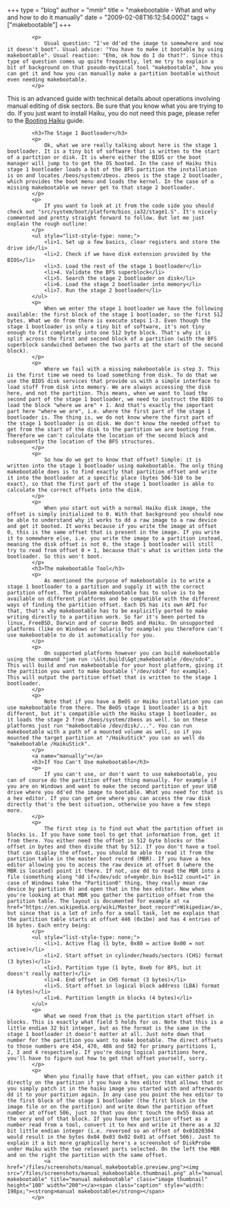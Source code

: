 +++
type = "blog"
author = "mmlr"
title = "makebootable - What and why and how to do it manually"
date = "2009-02-08T16:12:54.000Z"
tags = ["makebootable"]
+++

			<p>
				Usual question: "I've dd'ed the image to somewhere and now it doesn't boot". Usual advice: "You have to make it bootable by using makebootable". Usual reaction: "Ehm, ok how do I do that?". Since this type of question comes up quite frequently, let me try to explain a bit of background on that pseudo-mystical tool "makebootable", how you can get it and how you can manually make a partition bootable without even needing makebootable.
			</p>

<div class="alert alert-danger">
This is an advanced guide with technical details about operations involving manual editing of disk
sectors. Be sure that you know what you are trying to do. If you just want to install Haiku, you
do not need this page, please refer to the <a href="/guides/booting">Booting Haiku</a> guide.
</div>

			<h3>The Stage 1 Bootloader</h3>
			<p>
				Ok, what we are really talking about here is the stage 1 bootloader. It is a tiny bit of software that is written to the start of a partition or disk. It is where either the BIOS or the boot manager will jump to to get the OS booted. In the case of Haiku this stage 1 bootloader loads a bit of the BFS partition the installation is on and locates /beos/system/zbeos. zbeos is the stage 2 bootloader, which provides the boot menu and loads the kernel. In the case of a missing makebootable we never get to that stage 2 bootloader.
			</p>
			<p>
				If you want to look at it from the code side you should check out "src/system/boot/platform/bios_ia32/stage1.S". It's nicely commented and pretty straight forward to follow. But let me just explain the rough outline:
			</p>
			<ul style="list-style-type: none;">
				<li>1. Set up a few basics, clear registers and store the drive id</li>
				<li>2. Check if we have disk extension provided by the BIOS</li>
				<li>3. Load the rest of the stage 1 bootloader</li>
				<li>4. Validate the BFS superblock</li>
				<li>5. Search the stage 2 bootloader on disk</li>
				<li>6. Load the stage 2 bootloader into memory</li>
				<li>7. Run the stage 2 bootloader</li>
			</ul>
			<p>
				When we enter the stage 1 bootloader we have the following available: the first block of the stage 1 bootloader, so the first 512 bytes. What we do from there is execute steps 1-3. Even though the stage 1 bootloader is only a tiny bit of software, it's not tiny enough to fit completely into one 512 byte block. That's why it is split across the first and second block of a partition (with the BFS superblock sandwiched between the two parts at the start of the second block).
			</p>
			<p>
				Where we fail with a missing makebootable is step 3. This is the first time we need to load something from disk. To do that we use the BIOS disk services that provide us with a simple interface to load stuff from disk into memory. We are always accessing the disk here, and not the partition. This means, when we want to load the second part of the stage 1 bootloader, we need to instruct the BIOS to load the block "where we are" + 1. And that's exactly the important part here "where we are", i.e. where the first part of the stage 1 bootloader is. The thing is, we do not know where the first part of the stage 1 bootloader is on disk. We don't know the needed offset to get from the start of the disk to the partition we are booting from. Therefore we can't calculate the location of the second block and subsequently the location of the BFS structures.
			</p>
			<p>
				So how do we get to know that offset? Simple: it is written into the stage 1 bootloader using makebootable. The only thing makebootable does is to find exactly that partition offset and write it into the bootloader at a specific place (bytes 506-510 to be exact), so that the first part of the stage 1 bootloader is able to calculate the correct offsets into the disk.
			</p>
			<p>
				When you start out with a normal Haiku disk image, the offset is simply initialized to 0. With that background you should now be able to understand why it works to dd a raw image to a raw device and get it booted. It works because if you write the image at offset 0, this is the same offset that is present in the image. If you write it to somewhere else, i.e. you write the image to a partition instead, meaning the disk offset is not 0, the stage 1 bootloader will still try to read from offset 0 + 1, because that's what is written into the bootloader. So this won't boot.
			</p>
			<h3>The makebootable Tool</h3>
			<p>
				As mentioned the purpose of makebootable is to write a stage 1 bootloader to a partition and supply it with the correct partition offset. The problem makebootable has to solve is to be available on different platforms and be compatible with the different ways of finding the partition offset. Each OS has its own API for that, that's why makebootable has to be explicitly ported to make writing directly to a partition work. So far it's been ported to linux, FreeBSD, Darwin and of course BeOS and Haiku. On unsupported platforms (like on Windows or Solaris for example) you therefore can't use makebootable to do it automatically for you.
			</p>
			<p>
				On supported platforms however you can build makebootable using the command "jam run :\&lt;build\&gt;makebootable /dev/sdc4". This will build and run makebootable for your host platform, giving it the partition you want to make bootable ("/dev/sdc4" for example). This will output the partition offset that is written to the stage 1 bootloader.
			</p>
			<p>
				Note that if you have a BeOS or Haiku installation you can use makebootable from there. The BeOS stage 1 bootloader is a bit different, but it's compatible with the Haiku stage 1 bootloader, as it loads the stage 2 from /beos/system/zbeos as well. So on these platforms just run "makebootable /dev/disk/...". You can run makebootable with a path of a mounted volume as well, so if you mounted the target partition at "/HaikuStick" you can as well do "makebootable /HaikuStick".
			</p>
			<a name="manually"></a>
			<h3>If You Can't Use makebootable</h3>
			<p>
				If you can't use, or don't want to use makebootable, you can of course do the partition offset thing manually. For example if you are on Windows and want to make the second partition of your USB drive where you dd'ed the image to bootable. What you need for that is a hex editor. If you can get one where you can access the raw disk directly that's the best situation, otherwise you have a few steps more.
			</p>
			<p>
				The first step is to find out what the partition offset in blocks is. If you have some tool to get that information from, get it from there. You either need the offset in 512 byte blocks or the offset in bytes and then divide that by 512. If you don't have a tool that can display the offset, you should be able to read it from the partition table in the master boot record (MBR). If you have a hex editor allowing you to access the raw device at offset 0 (where the MBR is located) point it there. If not, use dd to read the MBR into a file (something along "dd if=/dev/sdc of=mymbr.bin bs=512 count=1" in case of Windows take the "Partition0" thing, they really mean raw device by partition 0) and open that in the hex editor. Now when you're looking at that MBR you gather the partition offset from the partition table. The layout is documented for example at <a href="https://en.wikipedia.org/wiki/Master_boot_record">Wikipedia</a>, but since that is a lot of info for a small task, let me explain that the partition table starts at offset 446 (0x1be) and has 4 entries of 16 bytes. Each entry being:
			</p>
			<ul style="list-style-type: none;">
				<li>1. Active flag (1 byte, 0x80 = active 0x00 = not active)</li>
				<li>2. Start offset in cylinder/heads/sectors (CHS) format (3 bytes)</li>
				<li>3. Partition type (1 byte, 0xeb for BFS, but it doesn't really matter)</li>
				<li>4. End offset in CHS format (3 bytes)</li>
				<li>5. Start offset in logical block address (LBA) format (4 bytes)</li>
				<li>6. Partition length in blocks (4 bytes)</li>
			</ul>
			<p>
				What we need from that is the partition start offset in blocks. This is exactly what field 5 holds for us. Note that this is a little endian 32 bit integer, but as the format is the same in the stage 1 bootloader it doesn't matter at all. Just note down that number for the partition you want to make bootable. The direct offsets to those numbers are 454, 470, 486 and 502 for primary partitions 1, 2, 3 and 4 respectively. If you're doing logical partitions here, you'll have to figure out how to get that offset yourself, sorry.
			</p>
			<p>
				When you finally have that offset, you can either patch it directly on the partition if you have a hex editor that allows that or you simply patch it in the haiku image you started with and afterwards dd it to your partition again. In any case you point the hex editor to the first block of the stage 1 bootloader (the first block in the image file or on the partition) and write down the partition offset number at offset 506, just so that you don't touch the 0x55 0xaa at the very end of that block. If you have the partition offset as a number read from a tool, convert it to hex and write it there as a 32 bit little endian integer (i.e. reversed so an offset of 0x01020304 would result in the bytes 0x04 0x03 0x02 0x01 at offset 506). Just to explain it a bit more graphically here's a screenshot of DiskProbe under Haiku with the two relevant parts selected. On the left the MBR and on the right the partition with the same offset.
				<a href="/files/screenshots/manual_makebootable.preview.png"><img src="/files/screenshots/manual_makebootable.thumbnail.png" alt="manual makebootable" title="manual makebootable" class="image thumbnail" height="100" width="200"></a><span class="caption" style="width: 198px;"><strong>manual makebootable</strong></span>
			</p>
